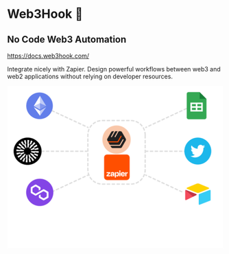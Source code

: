 # Web3Hook 🎣

## No Code Web3 Automation

https://docs.web3hook.com/

Integrate nicely with Zapier. Design powerful workflows between web3 and web2 applications without relying on developer resources.

![feature](../feature.png)

